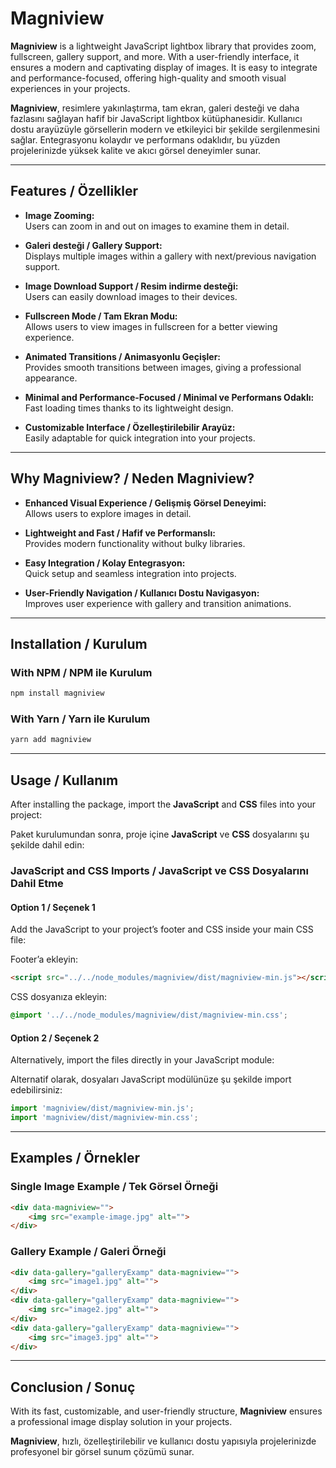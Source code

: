 # Magniview

**Magniview** is a lightweight JavaScript lightbox library that provides zoom, fullscreen, gallery support, and more. With a user-friendly interface, it ensures a modern and captivating display of images. It is easy to integrate and performance-focused, offering high-quality and smooth visual experiences in your projects.

**Magniview**, resimlere yakınlaştırma, tam ekran, galeri desteği ve daha fazlasını sağlayan hafif bir JavaScript lightbox kütüphanesidir. Kullanıcı dostu arayüzüyle görsellerin modern ve etkileyici bir şekilde sergilenmesini sağlar. Entegrasyonu kolaydır ve performans odaklıdır, bu yüzden projelerinizde yüksek kalite ve akıcı görsel deneyimler sunar.

---

## **Features / Özellikler**

- **Image Zooming:**  
  Users can zoom in and out on images to examine them in detail.

- **Galeri desteği / Gallery Support:**  
  Displays multiple images within a gallery with next/previous navigation support.

- **Image Download Support / Resim indirme desteği:**  
  Users can easily download images to their devices.

- **Fullscreen Mode / Tam Ekran Modu:**  
  Allows users to view images in fullscreen for a better viewing experience.

- **Animated Transitions / Animasyonlu Geçişler:**  
  Provides smooth transitions between images, giving a professional appearance.

- **Minimal and Performance-Focused / Minimal ve Performans Odaklı:**  
  Fast loading times thanks to its lightweight design.

- **Customizable Interface / Özelleştirilebilir Arayüz:**  
  Easily adaptable for quick integration into your projects.

---

## **Why Magniview? / Neden Magniview?**

- **Enhanced Visual Experience / Gelişmiş Görsel Deneyimi:**  
  Allows users to explore images in detail.

- **Lightweight and Fast / Hafif ve Performanslı:**  
  Provides modern functionality without bulky libraries.

- **Easy Integration / Kolay Entegrasyon:**  
  Quick setup and seamless integration into projects.

- **User-Friendly Navigation / Kullanıcı Dostu Navigasyon:**  
  Improves user experience with gallery and transition animations.

---

## **Installation / Kurulum**

### **With NPM / NPM ile Kurulum**

```bash
npm install magniview
```

### **With Yarn / Yarn ile Kurulum**

```bash
yarn add magniview
```

---

## **Usage / Kullanım**

After installing the package, import the **JavaScript** and **CSS** files into your project:

Paket kurulumundan sonra, proje içine **JavaScript** ve **CSS** dosyalarını şu şekilde dahil edin:

### **JavaScript and CSS Imports / JavaScript ve CSS Dosyalarını Dahil Etme**

#### **Option 1 / Seçenek 1**  
Add the JavaScript to your project’s footer and CSS inside your main CSS file:

Footer’a ekleyin:

```html
<script src="../../node_modules/magniview/dist/magniview-min.js"></script>
```

CSS dosyanıza ekleyin:

```css
@import '../../node_modules/magniview/dist/magniview-min.css';
```

#### **Option 2 / Seçenek 2**  
Alternatively, import the files directly in your JavaScript module:

Alternatif olarak, dosyaları JavaScript modülünüze şu şekilde import edebilirsiniz:

```javascript
import 'magniview/dist/magniview-min.js';
import 'magniview/dist/magniview-min.css';
```

---

## **Examples / Örnekler**

### **Single Image Example / Tek Görsel Örneği**

```html
<div data-magniview="">
    <img src="example-image.jpg" alt="">
</div>
```

### **Gallery Example / Galeri Örneği**

```html
<div data-gallery="galleryExamp" data-magniview="">
    <img src="image1.jpg" alt="">
</div>
<div data-gallery="galleryExamp" data-magniview="">
    <img src="image2.jpg" alt="">
</div>
<div data-gallery="galleryExamp" data-magniview="">
    <img src="image3.jpg" alt="">
</div>
```

---

## **Conclusion / Sonuç**

With its fast, customizable, and user-friendly structure, **Magniview** ensures a professional image display solution in your projects.

**Magniview**, hızlı, özelleştirilebilir ve kullanıcı dostu yapısıyla projelerinizde profesyonel bir görsel sunum çözümü sunar.
